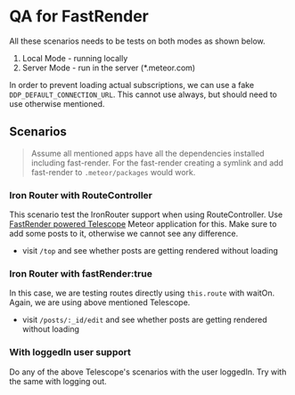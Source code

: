 QA for FastRender
=================

All these scenarios needs to be tests on both modes as shown below.

1. Local Mode - running locally
2. Server Mode - run in the server (*.meteor.com)

In order to prevent loading actual subscriptions, we can use a fake `DDP_DEFAULT_CONNECTION_URL`. This cannot use always, but should need to use otherwise mentioned.

## Scenarios

> Assume all mentioned apps have all the dependencies installed including fast-render. For the fast-render creating a symlink and add fast-render to `.meteor/packages` would work.

### Iron Router with RouteController

This scenario test the IronRouter support when using RouteController. Use [FastRender powered Telescope](https://github.com/arunoda/fast-render-telescope) Meteor application for this. Make sure to add some posts to it, otherwise we cannot see any difference.

* visit `/top` and see whether posts are getting rendered without loading

### Iron Router with fastRender:true

In this case, we are testing routes directly using `this.route` with waitOn. Again, we are using above mentioned Telescope.

* visit `/posts/:_id/edit` and see whether posts are getting rendered without loading 

### With loggedIn user support

Do any of the above Telescope's scenarios with the user loggedIn. Try with the same with logging out.



